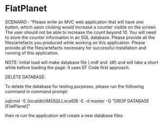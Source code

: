 # FlatPlanet

SCENARIO : 
“Please write an MVC web application that will have one button, which upon clicking would increase a counter visible on the screen. The user should not be able to increase the count beyond 10. You will need to store the counter information in an SQL database. Please provide all the files/artefacts you produced while working on this application. Please provide all the files/artefacts necessary for successful installation and running of this application.

NOTE: 
Initial load will make database file (.mdf and .ldf) and will take a short while before loading the page. It uses EF Code first approach.

DELETE DATABASE:

To delete the database for testing purposes, please run the following command in command prompt:

sqlcmd -S (localdb)\MSSQLLocalDB -E -d master -Q "DROP DATABASE [FlatPlanet]"

then re run the application will create a new database files.
